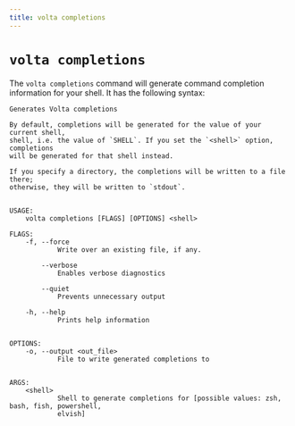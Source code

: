 ```yaml
---
title: volta completions
---
```


# `volta completions`

The `volta completions` command will generate command completion information for your shell. It has the following syntax:

```
Generates Volta completions

By default, completions will be generated for the value of your current shell,
shell, i.e. the value of `SHELL`. If you set the `<shell>` option, completions
will be generated for that shell instead.

If you specify a directory, the completions will be written to a file there;
otherwise, they will be written to `stdout`.


USAGE:
    volta completions [FLAGS] [OPTIONS] <shell>

FLAGS:
    -f, --force
            Write over an existing file, if any.

        --verbose
            Enables verbose diagnostics

        --quiet
            Prevents unnecessary output

    -h, --help
            Prints help information


OPTIONS:
    -o, --output <out_file>
            File to write generated completions to


ARGS:
    <shell>
            Shell to generate completions for [possible values: zsh, bash, fish, powershell,
            elvish]
```
